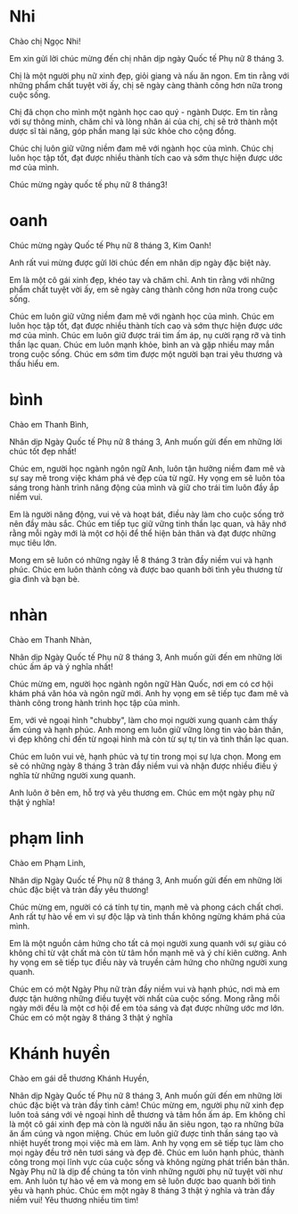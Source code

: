 # Nhi
Chào chị Ngọc Nhi!

Em xin gửi lời chúc mừng đến chị nhân dịp ngày Quốc tế Phụ nữ 8 tháng 3.

Chị là một người phụ nữ xinh đẹp, giỏi giang và nấu ăn ngon. Em tin rằng với những phẩm chất tuyệt vời ấy, chị sẽ ngày càng thành công hơn nữa trong cuộc sống.

Chị đã chọn cho mình một ngành học cao quý - ngành Dược. Em tin rằng với sự thông minh, chăm chỉ và lòng nhân ái của chị, chị sẽ trở thành một dược sĩ tài năng, góp phần mang lại sức khỏe cho cộng đồng.

Chúc chị luôn giữ vững niềm đam mê với ngành học của mình. Chúc chị luôn học tập tốt, đạt được nhiều thành tích cao và sớm thực hiện được ước mơ của mình.

Chúc mừng ngày quốc tế phụ nữ  8 tháng3!




# oanh
Chúc mừng ngày Quốc tế Phụ nữ 8 tháng 3, Kim Oanh!

Anh rất vui mừng được gửi lời chúc đến em nhân dịp ngày đặc biệt này.

Em là một cô gái xinh đẹp, khéo tay và chăm chỉ. Anh tin rằng với những phẩm chất tuyệt vời ấy, em sẽ ngày càng thành công hơn nữa trong cuộc sống.

Chúc em luôn giữ vững niềm đam mê với ngành học của mình. Chúc em luôn học tập tốt, đạt được nhiều thành tích cao và sớm thực hiện được ước mơ của mình.
Chúc em luôn giữ được trái tim ấm áp, nụ cười rạng rỡ và tinh thần lạc quan.
Chúc em luôn mạnh khỏe, bình an và gặp nhiều may mắn trong cuộc sống.
Chúc em sớm tìm được một người bạn trai yêu thương và thấu hiểu em.

# bình
Chào em Thanh Bình,

Nhân dịp Ngày Quốc tế Phụ nữ 8 tháng 3, Anh muốn gửi đến em những lời chúc tốt đẹp nhất!

Chúc em, người học ngành ngôn ngữ Anh, luôn tận hưởng niềm đam mê và sự say mê trong việc khám phá vẻ đẹp của từ ngữ. Hy vọng em sẽ luôn tỏa sáng trong hành trình năng động của mình và giữ cho trái tim luôn đầy ắp niềm vui.

Em là người năng động, vui vẻ và hoạt bát, điều này làm cho cuộc sống trở nên đầy màu sắc. Chúc em tiếp tục giữ vững tinh thần lạc quan, và hãy nhớ rằng mỗi ngày mới là một cơ hội để thể hiện bản thân và đạt được những mục tiêu lớn.

Mong em sẽ luôn có những ngày lễ 8 tháng 3 tràn đầy niềm vui và hạnh phúc. Chúc em luôn thành công và được bao quanh bởi tình yêu thương từ gia đình và bạn bè. 

# nhàn
Chào em Thanh Nhàn,

Nhân dịp Ngày Quốc tế Phụ nữ 8 tháng 3, Anh muốn gửi đến em những lời chúc ấm áp và ý nghĩa nhất!

Chúc mừng em, người học ngành ngôn ngữ Hàn Quốc, nơi em có cơ hội khám phá văn hóa và ngôn ngữ mới. Anh hy vọng em sẽ tiếp tục đam mê và thành công trong hành trình học tập của mình.

Em, với vẻ ngoại hình "chubby", làm cho mọi người xung quanh cảm thấy ấm cúng và hạnh phúc. Anh mong em luôn giữ vững lòng tin vào bản thân, vì đẹp không chỉ đến từ ngoại hình mà còn từ sự tự tin và tình thần lạc quan.

Chúc em luôn vui vẻ, hạnh phúc và tự tin trong mọi sự lựa chọn. Mong em sẽ có những ngày 8 tháng 3 tràn đầy niềm vui và nhận được nhiều điều ý nghĩa từ những người xung quanh.

Anh luôn ở bên em, hỗ trợ và yêu thương em. Chúc em một ngày phụ nữ thật ý nghĩa!

# phạm linh

Chào em Phạm Linh,

Nhân dịp Ngày Quốc tế Phụ nữ 8 tháng 3, Anh muốn gửi đến em những lời chúc đặc biệt và tràn đầy yêu thương!

Chúc mừng em, người có cá tính tự tin, mạnh mẽ và phong cách chất chơi. Anh rất tự hào về em vì sự độc lập và tinh thần không ngừng khám phá của mình.

Em là một nguồn cảm hứng cho tất cả mọi người xung quanh với sự giàu có không chỉ từ vật chất mà còn từ tâm hồn mạnh mẽ và ý chí kiên cường. Anh hy vọng em sẽ tiếp tục điều này và truyền cảm hứng cho những người xung quanh.

Chúc em có một Ngày Phụ nữ tràn đầy niềm vui và hạnh phúc, nơi mà em được tận hưởng những điều tuyệt vời nhất của cuộc sống. Mong rằng mỗi ngày mới đều là một cơ hội để em tỏa sáng và đạt được những ước mơ lớn.
Chúc em có một ngày 8 tháng 3 thật ý nghĩa

# Khánh huyền
Chào em gái dễ thương Khánh Huyền,

Nhân dịp Ngày Quốc tế Phụ nữ 8 tháng 3, Anh muốn gửi đến em những lời chúc đặc biệt và tràn đầy tình cảm!
Chúc mừng em, người phụ nữ xinh đẹp luôn toả sáng với vẻ ngoại hình dễ thương và tâm hồn ấm áp.
Em không chỉ là một cô gái xinh đẹp mà còn là người nấu ăn siêu ngon, tạo ra những bữa ăn ấm cúng và ngon miệng. Chúc em luôn giữ được tinh thần sáng tạo và nhiệt huyết trong mọi việc mà em làm.
Anh hy vọng em sẽ tiếp tục làm cho mọi ngày đều trở nên tươi sáng và đẹp đẽ. Chúc em luôn hạnh phúc, thành công trong mọi lĩnh vực của cuộc sống và không ngừng phát triển bản thân.
Ngày Phụ nữ là dịp để chúng ta tôn vinh những người phụ nữ tuyệt vời như em. Anh luôn tự hào về em và mong em sẽ luôn được bao quanh bởi tình yêu và hạnh phúc.
Chúc em một ngày 8 tháng 3 thật ý nghĩa và tràn đầy niềm vui!
Yêu thương nhiều tim tim!